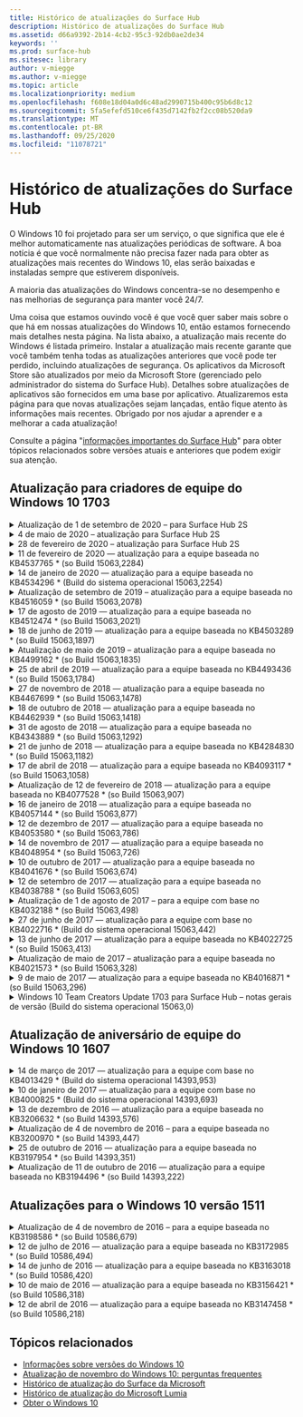 ```yaml
---
title: Histórico de atualizações do Surface Hub
description: Histórico de atualizações do Surface Hub
ms.assetid: d66a9392-2b14-4cb2-95c3-92db0ae2de34
keywords: ''
ms.prod: surface-hub
ms.sitesec: library
author: v-miegge
ms.author: v-miegge
ms.topic: article
ms.localizationpriority: medium
ms.openlocfilehash: f608e18d04a0d6c48ad2990715b400c95b6d8c12
ms.sourcegitcommit: 5fa5efefd510ce6f435d7142fb2f2cc08b520da9
ms.translationtype: MT
ms.contentlocale: pt-BR
ms.lasthandoff: 09/25/2020
ms.locfileid: "11078721"
---
```

# Histórico de atualizações do Surface Hub

O Windows 10 foi projetado para ser um serviço, o que significa que ele é melhor automaticamente nas atualizações periódicas de software. A boa notícia é que você normalmente não precisa fazer nada para obter as atualizações mais recentes do Windows 10, elas serão baixadas e instaladas sempre que estiverem disponíveis.

A maioria das atualizações do Windows concentra-se no desempenho e nas melhorias de segurança para manter você 24/7.

Uma coisa que estamos ouvindo você é que você quer saber mais sobre o que há em nossas atualizações do Windows 10, então estamos fornecendo mais detalhes nesta página. Na lista abaixo, a atualização mais recente do Windows é listada primeiro. Instalar a atualização mais recente garante que você também tenha todas as atualizações anteriores que você pode ter perdido, incluindo atualizações de segurança. Os aplicativos da Microsoft Store são atualizados por meio da Microsoft Store (gerenciado pelo administrador do sistema do Surface Hub). Detalhes sobre atualizações de aplicativos são fornecidos em uma base por aplicativo.
Atualizaremos esta página para que novas atualizações sejam lançadas, então fique atento às informações mais recentes. Obrigado por nos ajudar a aprender e a melhorar a cada atualização!

Consulte a página "[informações importantes do Surface Hub](https://support.microsoft.com/products/surface-devices/surface-hub)" para obter tópicos relacionados sobre versões atuais e anteriores que podem exigir sua atenção.

## Atualização para criadores de equipe do Windows 10 1703

<details>
<summary>Atualização de 1 de setembro de 2020 – para Surface Hub 2S</summary>

Esta atualização é específica para o Surface Hub 2S e fornece as atualizações de driver e firmware descritas abaixo:

* Atualização do firmware SMC do Surface-1.177.139.0
  * Aprimora os cenários de reparo de campo.
* Atualização do firmware do SSD Surface-5.14.139.0
  * Melhora a estabilidade do sistema.
* Driver do hub serial da superfície-9.40.139.0
  * Melhora a estabilidade do sistema.
</details>

<details>
<summary>4 de maio de 2020 – atualização para Surface Hub 2S</summary>

Esta atualização é específica para o Surface Hub 2S e fornece as atualizações de driver e firmware descritas abaixo:

* Driver de áudio USB Surface-15.3.6.0
  * Melhora o desempenho de áudio direcional.
* Driver de áudio de vídeo Intel (R)-10.27.0.5
  * Melhora os cenários de compartilhamento de tela.
* Driver de gráficos Intel (R)-26.20.100.7263
  * Melhora a estabilidade do sistema.
* Driver do sistema Surface-1.7.139.0
  * Melhora a estabilidade do sistema.
* Atualização do firmware SMC do Surface-1.176.139.0
  * Melhora a estabilidade do sistema.
</details>

<details>
<summary>28 de fevereiro de 2020 – atualização para Surface Hub 2S</summary>

Esta atualização é específica para o Surface Hub 2S e fornece as atualizações de driver e firmware descritas abaixo:

* Driver de integração de superfície-13.46.139.0 
  * Melhora os cenários de brilho da tela.
* Driver da interface do mecanismo de Gerenciamento Intel (R)-1914.12.0.1256
  * Melhora a estabilidade do sistema.
* Atualização do firmware SMC do Surface-1.161.139.0
  * Melhora o desempenho da bateria da caneta.
* Atualização UEFI de Surface-694.2938.768.0
  * Melhora a estabilidade do sistema.
</details>

<details>
<summary>11 de fevereiro de 2020 — atualização para a equipe baseada no KB4537765 * (so Build 15063,2284)</summary>

Essa atualização para o Surface Hub inclui melhorias de qualidade e correções de segurança. As atualizações de chave do Surface Hub, ainda não descritas no [histórico de atualização do Windows 10](https://support.microsoft.com/help/4018124/windows-10-update-history), incluem:

* Resolve um problema em que o Hub 2S não pode ser ouvido bem por outros participantes durante as chamadas do Skype for Business.
* Melhora a confiabilidade de alguns cenários de uso de linguagem DPE, Hebraico e DPE no Surface Hub.

Consulte o guia de [Administração do Surface Hub](https://docs.microsoft.com/surface-hub/) para habilitar/desabilitar recursos e serviços do dispositivo.
*[KB4537765](https://support.microsoft.com/help/4537765)
</details>

<details>
<summary>14 de janeiro de 2020 — atualização para a equipe baseada no KB4534296 * (Build do sistema operacional 15063,2254)</summary>

Essa atualização para o Surface Hub inclui melhorias de qualidade e correções de segurança. As atualizações de chave do Surface Hub, ainda não descritas no [histórico de atualização do Windows 10](https://support.microsoft.com/help/4018124/windows-10-update-history), incluem:

* Aborda um problema com a coleta de logs para o Microsoft Surface Hub 2S.

Consulte o guia de [Administração do Surface Hub](https://docs.microsoft.com/surface-hub/) para habilitar/desabilitar recursos e serviços do dispositivo.
*[KB4534296](https://support.microsoft.com/help/4534296)
</details>

<details>
<summary>Atualização de setembro de 2019 – atualização para a equipe baseada no KB4516059 * (so Build 15063,2078)</summary>

Essa atualização para o Surface Hub inclui melhorias de qualidade e correções de segurança. As atualizações de chave do Surface Hub, ainda não descritas no [histórico de atualização do Windows 10](https://support.microsoft.com/help/4018124/windows-10-update-history), incluem:

 * Atualize a página de configurações de recuperação do Surface Hub 2S para refletir com precisão as opções de recuperação.
 * Atualize a tela de boas-vindas do Surface Hub 2S para melhorar a reconhecível do dispositivo.
 * Foi corrigido um problema com o plano de fundo do Shell da equipe do Windows exibido incorretamente.
 * Foi corrigido um problema com a persistência do layout do menu iniciar quando configurado usando a política do MDM.
 * Correção de um problema no Microsoft Edge que ocorre ao navegar por alguns sites internos.
 * Correção de um problema no Skype for Business que ocorre durante a apresentação no modo de tela inteira.

Consulte o guia de [Administração do Surface Hub](https://docs.microsoft.com/surface-hub/) para habilitar/desabilitar recursos e serviços do dispositivo.
*[KB4503289](https://support.microsoft.com/help/4503289)
</details>

<details>
<summary>17 de agosto de 2019 — atualização para a equipe baseada no KB4512474 * (so Build 15063,2021)</summary>

Essa atualização para o Surface Hub inclui melhorias de qualidade e correções de segurança. As atualizações de chave do Surface Hub, ainda não descritas no [histórico de atualização do Windows 10](https://support.microsoft.com/help/4018124/windows-10-update-history), incluem:

 * Garante a saída de vídeo no Hub 2S padrão para o modo "Duplicar".
 * Melhora a confiabilidade para alguns cenários de uso do idioma árabe no Surface Hub.

Consulte o guia de [Administração do Surface Hub](https://docs.microsoft.com/surface-hub/) para habilitar/desabilitar recursos e serviços do dispositivo.
*[KB4503289](https://support.microsoft.com/help/4503289)
 </details>

<details>
<summary>18 de junho de 2019 — atualização para a equipe baseada no KB4503289 * (so Build 15063,1897)</summary>

Essa atualização para o Surface Hub inclui melhorias de qualidade e correções de segurança. As atualizações de chave do Surface Hub, ainda não descritas no [histórico de atualização do Windows 10](https://support.microsoft.com/help/4018124/windows-10-update-history), incluem:

* Trata de um problema que impede um usuário de entrar em um dispositivo Hub de Surface da Microsoft com uma conta do Azure Active Directory. Esse problema ocorre porque uma sessão anterior não foi encerrada com êxito.
* Adiciona suporte para conexões TLS 1,2 a provedores de identidade e troca em cenários de configuração de conta de dispositivo.
* Correções para melhorar a confiabilidade do aplicativo de diagnóstico de hardware no Hub 2S. 
* Correção para melhorar a consistência da experiência de configuração de primeira execução no Hub 2S. 

Consulte o guia de [Administração do Surface Hub](https://docs.microsoft.com/surface-hub/) para habilitar/desabilitar recursos e serviços do dispositivo.
*[KB4503289](https://support.microsoft.com/help/4503289)
</details>

<details>
<summary>Atualização de maio de 2019 – atualização para a equipe baseada no KB4499162 * (so Build 15063,1835)</summary>

Essa atualização para o Surface Hub inclui melhorias de qualidade e correções de segurança. As atualizações de chave do Surface Hub, ainda não descritas no [histórico de atualização do Windows 10](https://support.microsoft.com/help/4018124/windows-10-update-history), incluem:

* Garante que os usuários do Surface Hub não sejam solicitados a inserir credenciais de proxy após a habilitação do recurso "usar credenciais de conta de dispositivo".
* Resolve um problema em que as conexões do Skype falham periodicamente porque o áudio/vídeo não está usando o proxy correto.
* Adiciona suporte para o TLS 1,2 no Skype for Business.
* Resolve uma falha de conexão SIP no cliente Skype quando o servidor do Skype tem TLS 1,0 ou TLS 1,1 desabilitado.

Consulte o guia de [Administração do Surface Hub](https://docs.microsoft.com/surface-hub/) para habilitar/desabilitar recursos e serviços do dispositivo.
*[KB4499162](https://support.microsoft.com/help/4499162)
</details>

<details>
<summary>25 de abril de 2019 — atualização para a equipe baseada no KB4493436 * (so Build 15063,1784)</summary>

Essa atualização para o Surface Hub inclui melhorias de qualidade e correções de segurança. As atualizações de chave do Surface Hub, ainda não descritas no [histórico de atualização do Windows 10](https://support.microsoft.com/help/4018124/windows-10-update-history), incluem:

* Resolve o problema de sincronização de áudio e vídeo com alguns dispositivos USB conectados ao Surface Hub.

Consulte o guia de [Administração do Surface Hub](https://docs.microsoft.com/surface-hub/) para habilitar/desabilitar recursos e serviços do dispositivo.
*[KB4493436](https://support.microsoft.com/help/4493436)
</details>

<details>
<summary>27 de novembro de 2018 — atualização para a equipe baseada no KB4467699 * (so Build 15063,1478)</summary>

Essa atualização para o Surface Hub inclui melhorias de qualidade e correções de segurança. As atualizações de chave do Surface Hub, ainda não descritas no [histórico de atualização do Windows 10](https://support.microsoft.com/help/4018124/windows-10-update-history), incluem:

* Trata de um problema que impede alguns usuários de entrar em "minhas reuniões e arquivos".

Consulte o guia de [Administração do Surface Hub](https://docs.microsoft.com/surface-hub/) para habilitar/desabilitar recursos e serviços do dispositivo.
*[KBKB4467699](https://support.microsoft.com/help/KB4467699)
</details>

<details>
<summary>18 de outubro de 2018 — atualização para a equipe baseada no KB4462939 * (so Build 15063,1418)</summary>

Essa atualização para o Surface Hub inclui melhorias de qualidade e correções de segurança. As atualizações de chave do Surface Hub, ainda não descritas no [histórico de atualização do Windows 10](https://support.microsoft.com/help/4018124/windows-10-update-history), incluem:

* Correções do Skype for Business: 
  * Resolve o problema de conexão do Skype for Business ao sair do estado de suspensão
  * Resolve o problema de conexão de rede do Skype for Business, quando o dispositivo está conectado à Internet
  * Resolve o Skype for Business falha ao procurar usuários do diretório
* Resolve o problema em que o Hub relata erroneamente "sem conexão com a Internet" em ambientes de proxy corporativos.
* Implementou um recurso que permite aos clientes entrar em uma nova experiência de quadro de comunicações.

Consulte o guia de [Administração do Surface Hub](https://docs.microsoft.com/surface-hub/) para habilitar/desabilitar recursos e serviços do dispositivo.
*[KB4462939](https://support.microsoft.com/help/4462939)
</details>

<details>
<summary>31 de agosto de 2018 — atualização para a equipe baseada no KB4343889 * (so Build 15063,1292)</summary>

Essa atualização para o Surface Hub inclui melhorias de qualidade e correções de segurança. As atualizações de chave do Surface Hub, ainda não descritas no [histórico de atualização do Windows 10](https://support.microsoft.com/help/4018124/windows-10-update-history), incluem:

* Adiciona suporte para o Microsoft Teams
* Resolve o problema de gerenciamento de tarefas com o registro do Intune
* Permite que os administradores desabilitem mensagens instantâneas e serviços de email para o Hub
* Correções de bugs adicionais e melhorias de confiabilidade do aplicativo Surface Hub Skype for Business

Consulte o guia de [Administração do Surface Hub](https://docs.microsoft.com/surface-hub/) para habilitar/desabilitar recursos e serviços do dispositivo.
*[KB4343889](https://support.microsoft.com/help/4343889)
</details>

<details>
<summary>21 de junho de 2018 — atualização para a equipe baseada no KB4284830 * (so Build 15063,1182)</summary>

Essa atualização para o Surface Hub inclui melhorias de qualidade e correções de segurança. As atualizações de chave do Surface Hub, ainda não descritas no [histórico de atualização do Windows 10](https://support.microsoft.com/help/4018124/windows-10-update-history), incluem:

* Alteração de telemetria em suporte a requisitos do RGPD na EMEA

Consulte o guia de [Administração do Surface Hub](https://docs.microsoft.com/surface-hub/) para habilitar/desabilitar recursos e serviços do dispositivo.
*[KB4284830](https://support.microsoft.com/help/KB4284830)
</details>

<details>
<summary>17 de abril de 2018 — atualização para a equipe baseada no KB4093117 * (so Build 15063,1058)</summary>

Essa atualização para o Surface Hub inclui melhorias de qualidade e correções de segurança. As atualizações de chave do Surface Hub, ainda não descritas no [histórico de atualização do Windows 10](https://support.microsoft.com/help/4018124/windows-10-update-history), incluem:

* Resolve um problema de projeção com fio
* Habilita a atualização em massa para determinadas políticas de MDM (gerenciamento de dispositivo móvel)
* Resolve o problema da discagem telefônica com chamadas internacionais
* Resolve o problema de resolução da imagem quando 2 hubs de superfície entram na mesma reunião
* Resolve o erro de tratamento de certificado do OMS (Operations Management Suite)
* Trata de um problema de segurança durante a limpeza no final de uma sessão
* Corrige o problema de Miracast quando o Surface Hub é especificado para os canais de 149 a 165
  * Os canais 149 a 165 continuarão inutilizáveis na Europa, Japão ou Israel devido a normas governamentais regionais

Consulte o guia de [Administração do Surface Hub](https://docs.microsoft.com/surface-hub/) para habilitar/desabilitar recursos e serviços do dispositivo.
*[KB4093117](https://support.microsoft.com/help/4093117)
</details>

<details>
<summary>Atualização de 12 de fevereiro de 2018 — atualização para a equipe baseada no KB4077528 * (so Build 15063,907)</summary>

Essa atualização para o Surface Hub inclui melhorias de qualidade e correções de segurança. As atualizações de chave do Surface Hub, ainda não descritas no [histórico de atualização do Windows 10](https://support.microsoft.com/help/4018124/windows-10-update-history), incluem:

* Problema resolvido em que as configurações de MDM não estavam sendo aplicadas corretamente
* Processo de limpeza aprimorado

Consulte o guia de [Administração do Surface Hub](https://docs.microsoft.com/surface-hub/) para habilitar/desabilitar recursos e serviços do dispositivo.
*[KB4077528](https://support.microsoft.com/help/4077528)
</details>

<details>
<summary>16 de janeiro de 2018 — atualização para a equipe baseada no KB4057144 * (so Build 15063,877)</summary>

Essa atualização para o Surface Hub inclui melhorias de qualidade e correções de segurança. As atualizações de chave do Surface Hub, ainda não descritas no [histórico de atualização do Windows 10](https://support.microsoft.com/help/4018124/windows-10-update-history), incluem:

* Adiciona a capacidade de gerenciar o layout do bloco do menu iniciar via MDM
* Correção de bug do MDM na configuração de rotação da senha

Consulte o guia de [Administração do Surface Hub](https://docs.microsoft.com/surface-hub/) para habilitar/desabilitar recursos e serviços do dispositivo.
*[KB4057144](https://support.microsoft.com/help/4057144)
</details>

<details>
<summary>12 de dezembro de 2017 — atualização para a equipe baseada no KB4053580 * (so Build 15063,786)</summary>

Essa atualização para o Surface Hub inclui melhorias de qualidade e correções de segurança. As atualizações de chave do Surface Hub, ainda não descritas no [histórico de atualização do Windows 10](https://support.microsoft.com/help/4018124/windows-10-update-history), incluem:

* Resolve flashes de vídeo de câmera (em divisão ou cintilação) durante chamadas do Skype for Business
* Resolve o problema de ID de SSD do centro de notificações

Consulte o guia de [Administração do Surface Hub](https://docs.microsoft.com/surface-hub/) para habilitar/desabilitar recursos e serviços do dispositivo.
*[KB4053580](https://support.microsoft.com/help/4053580)
</details>

<details>
<summary>14 de novembro de 2017 — atualização para a equipe baseada no KB4048954 * (so Build 15063,726)</summary>

Essa atualização para o Surface Hub inclui melhorias de qualidade e correções de segurança. As atualizações de chave do Surface Hub, ainda não descritas no [histórico de atualização do Windows 10](https://support.microsoft.com/help/4018124/windows-10-update-history), incluem:

* Atualização de recursos que permite aos clientes habilitar a autenticação de rede com fio 802.1 x usando a política MDM.
* Uma atualização de recursos que permite que os usuários selecionem dinamicamente um aplicativo de sua preferência ao abrir um arquivo.
* Correção que garante que a limpeza da sessão final remova completamente todas as conexões entre a conta do usuário e o dispositivo.
* Correção de desempenho que melhora o tempo de limpeza e o tempo de conexão Miracast.
* Introduz a fácil utilização de autenticação durante as reuniões do Hock.
* Correção que garante que os componentes do serviço usem o mesmo proxy que está configurado no dispositivo.
* Reduz e mais completamente protege a telemetria transmitida pelo dispositivo, reduzindo a utilização da largura de banda.
* Habilita um recurso que permite que os usuários forneçam comentários à Microsoft após concluir uma reunião.

Consulte o guia de [Administração do Surface Hub](https://docs.microsoft.com/surface-hub/) para habilitar/desabilitar recursos e serviços do dispositivo.
*[KB4048954](https://support.microsoft.com/help/4048954)
</details>

<details>
<summary>10 de outubro de 2017 — atualização para a equipe baseada no KB4041676 * (so Build 15063,674)</summary>

Essa atualização para o Surface Hub inclui melhorias de qualidade e correções de segurança. As atualizações de chave do Surface Hub, ainda não descritas no [histórico de atualização do Windows 10](https://support.microsoft.com/help/4018124/windows-10-update-history), incluem:

* Skype for Business
  * Resolve o problema que requer uma reinicialização do dispositivo quando retomada da suspensão.
  * Corrige problemas em que os contatos externos não foram resolvidos por meio da conta do Hub do Skype online.
* PowerPoint
  * Corrige problemas em que algumas apresentações do PowerPoint não projetariam no Hub.
* Geral
  * Correção para resolver o problema em que a porta USB não pôde ser desativada pelo administrador do sistema.

*[KB4041676](https://support.microsoft.com/help/4041676)
</details>

<details>
<summary>12 de setembro de 2017 — atualização para a equipe baseada no KB4038788 * (so Build 15063,605) </summary>

Essa atualização para o Surface Hub inclui melhorias de qualidade e correções de segurança. As atualizações de chave do Surface Hub, ainda não descritas no [histórico de atualização do Windows 10](https://support.microsoft.com/help/4018124/windows-10-update-history), incluem:

* Segurança
  * Resolve o problema com o BitLocker quando o dispositivo é ativado do repouso.
* Geral
  * Reduz a frequência/a quantidade de telemetria da integridade do dispositivo, melhorando o desempenho do sistema.
  * Corrige um problema que impede que o dispositivo colete logs do sistema.

*[KB4038788](https://support.microsoft.com/help/4038788)
</details>

<details>
<summary>Atualização de 1 de agosto de 2017 – para a equipe com base no KB4032188 * (so Build 15063,498)</summary>

* Skype for Business 
  * Resolve o problema de entrada do Skype for Business, que exige repetição ou reinicialização do sistema.
  * Resolve o tempo de reunião do Skype for Business exibido incorretamente.
  * Correções para melhorar a confiabilidade do Skype for Business no Surface Hub.

*[KB4032188](https://support.microsoft.com/help/4032188)
</details>

<details>
<summary>27 de junho de 2017 — atualização para a equipe com base no KB4022716 * (Build do sistema operacional 15063,442)</summary>

Essa atualização para o Surface Hub inclui melhorias de qualidade e correções de segurança. As atualizações de chave do Surface Hub, ainda não descritas no [histórico de atualização do Windows 10](https://support.microsoft.com/help/4018124/windows-10-update-history), incluem:

* Endereço o driver NVIDIA trava que pode precisar de um "Surface Hub para desligar o 84", o que exige uma reinicialização manual.
* Corrigido um problema em que alguns aplicativos falham ao iniciar em um "Surface Hub do 84".

*[KB4022716](https://support.microsoft.com/help/4022716)
</details>

<details>
<summary>13 de junho de 2017 — atualização para a equipe baseada no KB4022725 * (so Build 15063,413)</summary>

Essa atualização para o Surface Hub inclui melhorias de qualidade e correções de segurança. As atualizações de chave do Surface Hub, ainda não descritas no [histórico de atualização do Windows 10](https://support.microsoft.com/help/4018124/windows-10-update-history), incluem:

* Geral
  * Problemas de queda de tinta de caneta resolvido com canetas
  * Problema resolvido causando tempo estendido para a reunião de "limpeza"

*[KB4022725](https://support.microsoft.com/help/4022725)
</details>

<details>
<summary>Atualização de maio de 2017 – atualização para a equipe baseada no KB4021573 * (so Build 15063,328)</summary>

Essa atualização para o Surface Hub inclui melhorias de qualidade e correções de segurança. As atualizações de chave do Surface Hub, ainda não descritas no [histórico de atualização do Windows 10](https://support.microsoft.com/help/4018124/windows-10-update-history), incluem:

* Geral
  * Problema resolvido com a retenção de configuração de proxy durante o problema de atualização

*[KB4021573](https://support.microsoft.com/help/4021573)
</details>

<details>
<summary>9 de maio de 2017 — atualização para a equipe baseada no KB4016871 * (so Build 15063,296)</summary>

Essa atualização para o Surface Hub inclui melhorias de qualidade e correções de segurança. As atualizações de chave do Surface Hub, ainda não descritas no [histórico de atualização do Windows 10](https://support.microsoft.com/help/4018124/windows-10-update-history), incluem:

* Geral
  * Problema de ciclo de ativação/suspensão resolvido
  * Solucionou vários problemas de redefinição e recuperação
  * Problema na guia histórico de atualizações endereçada
  * Problema de inicialização do serviço Miracast resolvido
* Aplicativos
  * Erro de atualização do pacote do aplicativo fixo

*[KB4016871](https://support.microsoft.com/help/4016871)
</details>

<details>
<summary>Windows 10 Team Creators Update 1703 para Surface Hub – notas gerais de versão (Build do sistema operacional 15063,0)</summary>

Essa atualização para o Surface Hub inclui melhorias de qualidade e correções de segurança. As atualizações de chave do Surface Hub, ainda não descritas no [histórico de atualização do Windows 10](https://support.microsoft.com/help/4018124/windows-10-update-history), incluem:

* Evolução da experiência de tela grande 
  * Melhorou o carrossel da reunião em bem-vindo e iniciar
  * Participar de reuniões e encerrar a sessão diretamente do menu iniciar
  * Os aplicativos podem utilizar mais a tela durante uma sessão
  * Controles do Skype simplificados
  * Mecanismos aprimorados para fornecer comentários
* Acessar meu conteúdo pessoal *
  * Logon único pessoal de Welcome ou Start
  * Participar de reuniões e encerrar a sessão diretamente do menu iniciar
  * Acessar arquivos pessoais por meio do OneDrive for Business diretamente do início
  * Entrada com participantes preenchida previamente
  * Fluxos de autenticação simplificados com o aplicativo "autenticador" * *
* Gerenciamento & a implantação 
  * Experiência de OOBE simplificada por meio do provisionamento em massa
  * Serviço de recuperação de dispositivo baseado em nuvem
  * Suporte a certificado de cliente corporativo
  * Suporte aprimorado a credenciais de proxy
  * Suporte à configuração de QoS (qualidade de serviço)/Improved do Skype
  * Capacidade adicionada para definir o volume do dispositivo padrão nas configurações
  * Suporte aprimorado a MDM para [configurações](https://docs.microsoft.com/surface-hub/remote-surface-hub-management) do Surface Hub
* Segurança aprimorada 
  * Capacidade adicional de restringir unidades USB ao BitLocker somente
  * Capacidade adicionada para desabilitar portas USB via MDM
  * Capacidade adicional de desabilitar a funcionalidade "retomar sessão" no tempo limite
  * Adição de suporte a 802.1 x com fio
* Áudio e projeção
  * Aprimoramentos de áudio Dolby "palestrante humano"
  * Sons "com toque de caneta" reduzidos ao usar a caneta durante chamadas do Skype for Business
  * Suporte adicionado para conexões de infraestrutura Miracast
* Confiabilidade e correções de desempenho
  * Solucionou vários problemas de redefinição e recuperação
  * Problema de autenticação do Exchange Hub de Surface resolvido ao usar certificados de cliente
  * Conexão de rede Wi-Fi aprimorada e estabilidade de credenciais
  * Problemas de sincronização e Popção de áudio Miracast corrigidos durante a reprodução de vídeo
  * Configuração incluída para desabilitar o comportamento da conexão automática

* O recurso de entrada única requer o uso do Office365 e do OneDrive for Business * * consulte o guia do administrador para obter requisitos de serviço

</details>

## Atualização de aniversário de equipe do Windows 10 1607

<details>
<summary>14 de março de 2017 — atualização para a equipe com base no KB4013429 * (Build do sistema operacional 14393,953)</summary>

Essa atualização para o Surface Hub inclui melhorias de qualidade e correções de segurança. As atualizações de chave do Surface Hub, ainda não descritas no [histórico de atualização do Windows 10](https://support.microsoft.com/help/4018124/windows-10-update-history), incluem:

* Geral
  * Correção de segurança do explorador de arquivos para impedir a navegação para locais de arquivos restritos
* Skype for Business
  * Correção da latência do endereço durante o compartilhamento de tela remoto baseado na área de trabalho

*[KB4013429](https://support.microsoft.com/help/4013429)
</details>

<details>
<summary>10 de janeiro de 2017 — atualização para a equipe com base no KB4000825 * (Build do sistema operacional 14393,693)</summary>

Essa atualização para o Surface Hub inclui melhorias de qualidade e correções de segurança. As atualizações de chave do Surface Hub, ainda não descritas no [histórico de atualização do Windows 10](https://support.microsoft.com/help/4018124/windows-10-update-history), incluem:

* Seleção habilitada de layouts de teclado do 106/109 para uso com teclados japoneses físicos

*[KB4000825](https://support.microsoft.com/help/4000825)
</details>

<details>
<summary>13 de dezembro de 2016 — atualização para a equipe baseada no KB3206632 * (so Build 14393,576)</summary>

Essa atualização para o Surface Hub inclui melhorias de qualidade e correções de segurança. As atualizações de chave do Surface Hub, ainda não descritas no [histórico de atualização do Windows 10](https://support.microsoft.com/help/4018124/windows-10-update-history), incluem:

* Resolve o problema de distorção de áudio de conexão com fio

*[KB3206632](https://support.microsoft.com/help/3206632)
</details>

<details>
<summary>Atualização de 4 de novembro de 2016 – para a equipe baseada no KB3200970 * (so Build 14393,447)</summary>

Esta atualização para a atualização de aniversário do Windows 10 Team (versão 1607) para Surface Hub inclui melhorias de qualidade e correções de segurança. As atualizações de chave do Surface Hub, ainda não descritas no [histórico de atualização do Windows 10](https://support.microsoft.com/help/4018124/windows-10-update-history), incluem:

* Correções de bugs do Skype for Business para melhorar a confiabilidade

*[KB3200970](https://support.microsoft.com/help/3200970)
</details>

<details>
<summary>25 de outubro de 2016 — atualização para a equipe baseada no KB3197954 * (so Build 14393,351)</summary>

Essa atualização para o Surface Hub inclui melhorias de qualidade e correções de segurança. As atualizações de chave do Surface Hub, ainda não descritas no [histórico de atualização do Windows 10](https://support.microsoft.com/help/4018124/windows-10-update-history), incluem:

* Habilitando o novo recurso de repouso no sistema operacional e BIOS para reduzir o consumo de energia do Surface Hub e melhorar a confiabilidade a longo prazo
* Geral
  * Resolve cenários em que o teclado virtual às vezes não é exibido
  * Resolve o deslocamento do aplicativo do whiteboard que ocasionalmente ocorre ao abrir a reunião agendada
  * Resolve problemas que impediram que os administradores alterem a senha de administrador local após a redefinição do dispositivo.
  * Problema na resolução da mudança do BIOS com rastreamento da barra de status durante a reinicialização do dispositivo
  * Atualização de UEFI para resolver problemas de reinicialização

*[KB3197954](https://support.microsoft.com/help/3197954)
</details>

<details>
<summary>Atualização de 11 de outubro de 2016 — atualização para a equipe baseada no KB3194496 * (so Build 14393,222)</summary>

Esta atualização traz a atualização de aniversário de equipe do Windows 10 para o Surface Hub e inclui melhorias de qualidade e correções de segurança. (Seu dispositivo estará executando o Windows 10 versão 1607 depois que ele for instalado.) As atualizações de chave do Surface Hub, ainda não descritas no [histórico de atualização do Windows 10](https://support.microsoft.com/help/4018124/windows-10-update-history), incluem:

* Skype for Business
  * Melhorias de desempenho ao ingressar em reuniões, incluindo problemas ao ingressar em uma reunião usando contas federadas
  * O suporte ao compartilhamento de tela baseado em vídeo (VBSS) agora está disponível no Skype for Business para Surface Hub
  * Desconexão resolvida após 5 minutos de um problema de tempo ocioso
  * Problema de compartilhamento de tela Hub e Hub Skype resolvido
  * Melhorias no vídeo do Skype, incluindo:
    * Perda de vídeo durante a reunião com vários apresentadores de vídeo
    * Corte de vídeo durante chamadas
    * Vídeo de chamada de saída não está sendo exibido para outros participantes
  * Problema endereçado com erro de entrada UPN
  * Problema resolvido com o teclado de discagem durante o uso de chamadas de protocolo SIP (Session Initiation Protocol)
* Quadro de Comunicações
  * Agora o usuário pode salvar e cancelar sessões do quadro de comunicações usando o serviço online do OneDrive (por meio da funcionalidade de compartilhamento)
  * Quadro de comunicações de lançamento aprimorado ao remover a caneta do Dock
* Aplicativos
  * Aplicativo OneDrive pré-instalado, para acessar seus arquivos pessoais e de trabalho
  * Aplicativo fotos pré-instaladas para ver fotos e vídeo
  * Aplicativo PowerBI pré-instalado para exibir painéis
  * Os aplicativos do Office – Word, Excel, PowerPoint – todos habilitados para tinta
  * O Edge no Surface Hub agora é compatível com sites baseados no flash
* Geral
  * Seleção de dispositivo de áudio habilitado (para hubs de superfície conectados usando dispositivos de áudio externos)
  * Suporte habilitado para HDCP no conector de saída DisplayPort
  * A interface do usuário do sistema muda para as configurações de otimização de usabilidade (consulte os [guias de usuário e administradores](https://www.microsoft.com/surface/support/surface-hub) para obter detalhes adicionais)
  * Correções de bugs e otimizações de desempenho para acelerar o fluxo de entrada do Azure Active Directory
  * Melhorou significativamente o tempo necessário para redefinir e restaurar o Surface Hub
  * A interface do usuário do Windows Defender foi adicionada nas configurações
  * Toque aprimorado do UX para começar
  * Suporte habilitado para uma projeção sem fio maior do que 1080p via Miracast, em dispositivos com suporte
  * Foi resolvido "não há conexão com a Internet" e "os compromissos podem estar desatualizados" os Estados de notificação falso do lançamento
  * Confiabilidade aprimorada do teclado virtual
  * Suporte adicional para a criação de pacotes de provisionamento do Surface Hub usando o Windows Imaging & Configuration designer (ICD) e a solução aprimorada de monitoramento do Surface Hub no OMS (Operations Management Suite)

*[KB3194496](https://support.microsoft.com/help/3194496)
</details>

## Atualizações para o Windows 10 versão 1511

<details>
<summary>Atualização de 4 de novembro de 2016 – para a equipe baseada no KB3198586 * (so Build 10586,679)</summary>

Esta atualização para a equipe do Windows 10 (versão 1511) para o Surface Hub inclui melhorias de qualidade e correções de segurança descritas no [histórico de atualização do Windows 10](https://support.microsoft.com/help/4018124/windows-10-update-history). Não há itens específicos do Surface Hub nesta atualização.

*[KB3198586](https://support.microsoft.com/help/3198586)
</details>

<details>
<summary>12 de julho de 2016 — atualização para a equipe baseada no KB3172985 * (so Build 10586,494)</summary>

Esta atualização inclui melhorias de qualidade e correções de segurança. Nenhum novo recurso do sistema operacional está sendo apresentado nesta atualização. As principais alterações específicas do Surface Hub (aquelas ainda não incluídas no [histórico de atualizações do Windows 10](https://support.microsoft.com/help/4018124/windows-10-update-history)) incluem:

* Correção de um problema que causou a falha do sistema do Windows
* Correção de um problema que causou falhas repetidas de borda
* Correção de um problema ao causar falhas no serviço de pré-desligamento
* Problema corrigido em que alguns dados do aplicativo não foram removidos corretamente após uma sessão
* Driver do Broadcom para NFC atualizado para melhorar o desempenho da NFC
* Driver Marvell Wi-Fi atualizado para melhorar o desempenho do Miracast
* Driver Nvidia atualizado para corrigir um erro de exibição no qual 84 "os dispositivos Surface Hub mostram o conteúdo esmaecido ou difuso
* Vários problemas do Skype for Business corrigidos, incluindo: 
  * Problema que fez com que o Skype for Business se desconecte durante reuniões
  * Problema em que os usuários não conseguem ingressar em reuniões quando o organizador da reunião estava em uma configuração federada
  * Habilitando o compartilhamento de aplicativos do Skype for Business
  * Problema que causava falha no aplicativo do Skype
* Adicionou uma solicitação em "configurações" para informar aos usuários que o sistema operacional pode ficar corrompido se a reinicialização do dispositivo for interrompida antes da conclusão

*[KB3172985](https://support.microsoft.com/help/3172985)
</details>

<details>
<summary>14 de junho de 2016 — atualização para a equipe baseada no KB3163018 * (so Build 10586,420)</summary>

Essa atualização para o Surface Hub inclui melhorias de qualidade e correções de segurança. Nenhum novo recurso do sistema operacional está sendo apresentado nesta atualização. As atualizações de chave do Surface Hub, ainda não descritas no [histórico de atualização do Windows 10](https://support.microsoft.com/help/4018124/windows-10-update-history), incluem:

* Lançamento restrito. Consulte 12 de julho de 2016 – [KB3172985](https://support.microsoft.com/en-us/help/3172985) (Build do sistema operacional 10586,494) para obter detalhes do pacote específico do Surface Hub

*[KB3163018](https://support.microsoft.com/help/3163018)
</details>

<details>
<summary>10 de maio de 2016 — atualização para a equipe baseada no KB3156421 * (so Build 10586,318)</summary>

Essa atualização para o Surface Hub inclui melhorias de qualidade e correções de segurança. Nenhum novo recurso do sistema operacional está sendo apresentado nesta atualização. As atualizações de chave do Surface Hub, ainda não descritas no [histórico de atualização do Windows 10](https://support.microsoft.com/help/4018124/windows-10-update-history), incluem:

* Correção de um problema que impedia a instalação de determinados aplicativos da loja (OneDrive)
* Correção de um problema que fazia com que a entrada por toque parasse de responder em aplicativos

*[KB3156421](https://support.microsoft.com/help/3156421)
</details>

<details>
<summary>12 de abril de 2016 — atualização para a equipe baseada no KB3147458 * (so Build 10586,218)</summary>

Essa atualização para o Surface Hub inclui melhorias de qualidade e correções de segurança. Nenhum novo recurso do sistema operacional está sendo apresentado nesta atualização. As atualizações de chave do Surface Hub, ainda não descritas no [histórico de atualização do Windows 10](https://support.microsoft.com/help/4018124/windows-10-update-history), incluem:

* Correção de um problema em que o nível de volume não foi corretamente redefinido entre as sessões

*[KB3147458](https://support.microsoft.com/help/3147458)
</details>

## Tópicos relacionados

* [Informações sobre versões do Windows 10](https://go.microsoft.com/fwlink/p/?LinkId=724328)
* [Atualização de novembro do Windows 10: perguntas frequentes](https://windows.microsoft.com/windows-10/windows-update-faq)
* [Histórico de atualização do Surface da Microsoft](https://go.microsoft.com/fwlink/p/?LinkId=724327)
* [Histórico de atualização do Microsoft Lumia](https://go.microsoft.com/fwlink/p/?LinkId=785968)
* [Obter o Windows 10](https://go.microsoft.com/fwlink/p/?LinkId=616447)
